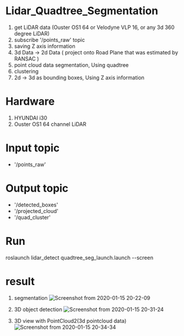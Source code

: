 # Lidar_Quadtree_Segmentation
1. get LiDAR data (Ouster OS1 64 or Velodyne VLP 16, or any 3d 360 degree LiDAR)
2. subscribe '/points_raw' topic
3. saving Z axis information
4. 3d Data -> 2d Data ( project onto Road Plane that was estimated by RANSAC )
5. point cloud data segmentation, Using quadtree
6. clustering
7. 2d -> 3d as bounding boxes, Using Z axis information

# Hardware
1. HYUNDAI i30
2. Ouster OS1 64 channel LiDAR

# Input topic
 * '/points_raw'

# Output topic
 * '/detected_boxes'
 * '/projected_cloud'
 * '/quad_cluster'

# Run 
roslaunch lidar_detect quadtree_seg_launch.launch --screen 


# result
1. segmentation
![Screenshot from 2020-01-15 20-22-09](https://user-images.githubusercontent.com/46434674/72430251-34b41400-37d5-11ea-83a4-d790f9ea17ff.png)

2. 3D object detection
![Screenshot from 2020-01-15 20-31-24](https://user-images.githubusercontent.com/46434674/72430573-14d12000-37d6-11ea-83db-b62f73f6f495.png)

3. 3D view with PointCloud2(3d pointcloud data)
![Screenshot from 2020-01-15 20-34-34](https://user-images.githubusercontent.com/46434674/72430763-85783c80-37d6-11ea-8f5a-fbdc71599d87.png)
